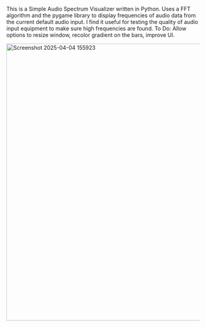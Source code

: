 This is a Simple Audio Spectrum Visualizer written in Python.
Uses a FFT algorithm and the pygame library to display frequencies of audio data from the current default audio input.
I find it useful for testing the quality of audio input equipment to make sure high frequencies are found.
To Do: Allow options to resize window, recolor gradient on the bars, improve UI.

<img width="721" alt="Screenshot 2025-04-04 155923" src="https://github.com/user-attachments/assets/e79f5358-a458-467c-9155-5dbef6737650" />
